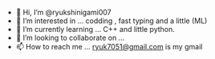 - 👋 Hi, I’m @ryukshinigami007
- 👀 I’m interested in ... codding , fast typing and a little (ML)
- 🌱 I’m currently learning ... C++ and little python.
- 💞️ I’m looking to collaborate on ...
- 📫 How to reach me ...  ryuk7051@gmail.com is my gmail

<!---
ryukshinigami007/ryukshinigami007 is a ✨ special ✨ repository because its `README.md` (this file) appears on your GitHub profile.
You can click the Preview link to take a look at your changes.
--->
